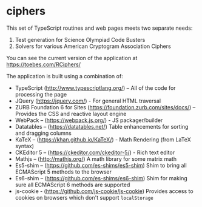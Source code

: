 # ciphers
This set of TypeScript routines and web pages meets two separate needs:
1. Test generation for Science Olympiad Code Busters
1. Solvers for various American Cryptogram Association Ciphers

You can see the current version of the application at https://toebes.com/RCiphers/

The application is built using a combination of:
*	TypeScript  (http://www.typescriptlang.org/) – All of the code for processing the page
*	JQuery (https://jquery.com/) - For general HTML traversal
*	ZURB Foundation 6 for Sites (https://foundation.zurb.com/sites/docs/) – Provides the CSS and reactive layout engine
*	WebPack – (https://webpack.js.org/) - JS packager/builder
*	Datatables – (https://datatables.net/) Table enhancements for sorting and dragging columns
*	KaTeX – (https://khan.github.io/KaTeX/) - Math Rendering (from LaTeX syntax)
*	CKEditor 5 – (https://ckeditor.com/ckeditor-5/) - Rich text editor
*	Mathjs – (http://mathjs.org/) A math library for some matrix math
*	Es5-shim – (https://github.com/es-shims/es5-shim) Shim to bring all ECMAScript 5 methods to the browser
*	Es6-shim – (https://github.com/es-shims/es6-shim) Shim for making sure all ECMAScript 6 methods are supported
* js-cookie - (https://github.com/js-cookie/js-cookie) Provides access to cookies on browsers which don't support `localStorage`
